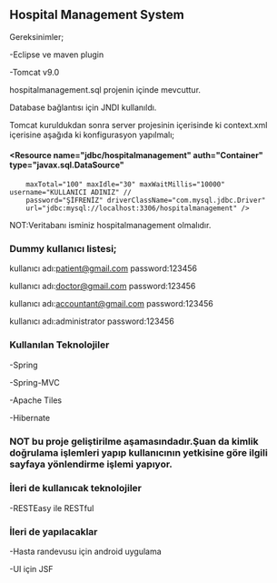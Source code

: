 ## Hospital Management System

Gereksinimler;

-Eclipse ve maven plugin

-Tomcat v9.0

hospitalmanagement.sql projenin içinde mevcuttur.

Database bağlantısı için JNDI kullanıldı.

Tomcat kuruldukdan sonra server projesinin içerisinde ki context.xml içerisine aşağıda ki konfigurasyon yapılmalı;

#### <Resource name="jdbc/hospitalmanagement" auth="Container" type="javax.sql.DataSource"
		maxTotal="100" maxIdle="30" maxWaitMillis="10000" username="KULLANICI ADINIZ" //
		password="ŞİFRENİZ" driverClassName="com.mysql.jdbc.Driver"
		url="jdbc:mysql://localhost:3306/hospitalmanagement" />
    
NOT:Veritabanı isminiz hospitalmanagement olmalıdır.

### Dummy kullanıcı listesi;
kullanıcı adı:patient@gmail.com  password:123456

kullanıcı adı:doctor@gmail.com  password:123456

kullanıcı adı:accountant@gmail.com  password:123456

kullanıcı adı:administrator  password:123456

### Kullanılan Teknolojiler

-Spring

-Spring-MVC

-Apache Tiles

-Hibernate

### NOT bu proje geliştirilme aşamasındadır.Şuan da kimlik doğrulama işlemleri yapıp kullanıcının yetkisine göre ilgili sayfaya yönlendirme işlemi yapıyor.

### İleri de kullanıcak teknolojiler
-RESTEasy ile RESTful

### İleri de yapılacaklar

-Hasta randevusu için android uygulama

-UI için JSF


